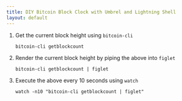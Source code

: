 ```yaml
---
title: DIY Bitcoin Block Clock with Umbrel and Lightning Shell
layout: default
---
```


1. Get the current block height using `bitcoin-cli`

   `bitcoin-cli getblockcount`

1. Render the current block height by piping the above into `figlet`

   `bitcoin-cli getblockcount | figlet`

1. Execute the above every 10 seconds using `watch`

   `watch -n10 "bitcoin-cli getblockcount | figlet"`
